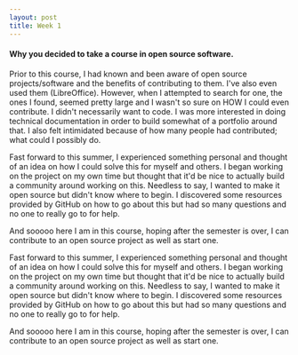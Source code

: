 ```yaml
---
layout: post
title: Week 1
---
```


#### Why you decided to take a course in open source software.

Prior to this course, I had known and been aware of open source projects/software and the benefits of contributing to them. I've also even used them (LibreOffice). However, when I attempted to search for one, the ones I found, seemed pretty large and I wasn't so sure on HOW I could even contribute. I didn't necessarily want to code. I was more interested in doing technical documentation in order to build somewhat of a portfolio around that. I also felt intimidated because of how many people had contributed; what could I possibly do.

Fast forward to this summer, I experienced something personal and thought of an idea on how I could solve this for myself and others. I began working on the project on my own time but thought that it'd be nice to actually build a community around working on this. Needless to say, I wanted to make it open source but didn't know where to begin. I discovered some resources provided by GitHub on how to go about this but had so many questions and no one to really go to for help.

And sooooo here I am in this course, hoping after the semester is over, I can contribute to an open source project as well as start one.

Fast forward to this summer, I experienced something personal and thought of an idea on how I could solve this for myself and others. I began working on the project on my own time but thought that it'd be nice to actually build a community around working on this. Needless to say, I wanted to make it open source but didn't know where to begin. I discovered some resources provided by GitHub on how to go about this but had so many questions and no one to really go to for help.

And sooooo here I am in this course, hoping after the semester is over, I can contribute to an open source project as well as start one.
